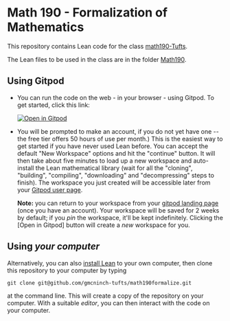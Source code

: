 # Math 190 - Formalization of Mathematics

This repository contains Lean code for the class
[math190-Tufts](https://gmcninch-tufts.github.io/2024-Sp-Math190/).

The Lean files to be used in the class are in the folder
[Math190](https://github.com/gmcninch-tufts/math190-formalize/tree/main/Math190).

## Using Gitpod

- You can run the code on the web - in your browser - using Gitpod. To
  get started, click this link:

  [![Open in Gitpod](https://gitpod.io/button/open-in-gitpod.svg)](https://gitpod.io/#https://github.com/gmcninch-tufts/math190formalize)

- You will be prompted to make an account, if you do not yet have one
  -- the free tier offers 50 hours of use per month.) This is the
  easiest way to get started if you have never used Lean before.  You
  can accept the default "New Workspace" options and hit the
  "continue" button. It will then take about five minutes to load up a
  new workspace and auto-install the Lean mathematical library (wait
  for all the "cloning", "building", "compiling", "downloading" and
  "decompressing" steps to finish).  The workspace you just created
  will be accessible later from your [Gitpod user
  page](https://gitpod.io/workspaces).

  **Note:** you can return to your workspace from your [gitpod landing
  page](https://gitpod.io/workspaces) (once you have an account). Your
  workspace will be saved for 2 weeks by default; if you *pin* the
  workspace, it'll be kept indefinitely. Clicking the [Open in Gitpod]
  button will create a *new* workspace for you.

## Using *your computer*

  Alternatively, you can also [install
  Lean](https://leanprover-community.github.io/get_started.html) to
  your own computer, then clone this repository to your computer by
  typing 
  
  ```
  git clone git@github.com/gmcninch-tufts/math190formalize.git
  ``` 
  
  at the command line.  This will create a copy of the repository on
  your computer. With a suitable *editor*, you can then interact with
  the code on your computer.
